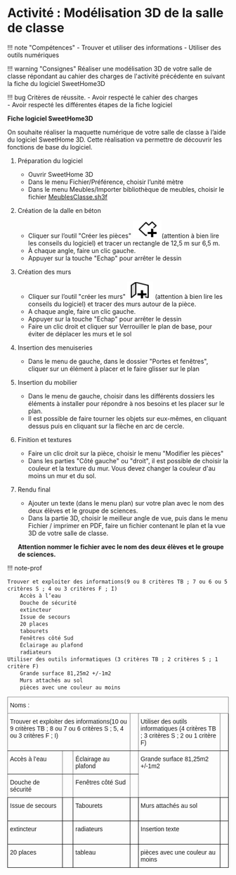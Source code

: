 # Activité : Modélisation 3D de la salle de classe

!!! note "Compétences"
    - Trouver et utiliser des informations
    - Utiliser des outils numériques

!!! warning "Consignes"
    Réaliser une modélisation 3D de votre salle de classe répondant au cahier des charges de l'activité précédente en suivant la fiche du logiciel SweetHome3D

!!! bug Critères de réussite. 
    - Avoir respecté le cahier des charges  
    - Avoir respecté les différentes étapes de la fiche logiciel
 
<div markdown class="printable">

**Fiche logiciel SweetHome3D**

On souhaite réaliser la maquette numérique de votre salle de classe à l’aide du logiciel SweetHome 3D. Cette réalisation va permettre de découvrir les fonctions de base du logiciel.

1. Préparation du logiciel 
      - Ouvrir SweetHome 3D  
      - Dans le menu Fichier/Préférence, choisir l’unité mètre  
      - Dans le menu Meubles/Importer bibliothèque de meubles, choisir le fichier [MeublesClasse.sh3f](Files/MeublesClasse.sh3f)
2. Création de la dalle en béton  
      - Cliquer sur l’outil "Créer les pièces" ![](Pictures/iconePieceSweetHome.png)(attention à bien lire les conseils du logiciel) et tracer un rectangle de 12,5 m sur 6,5 m.  
      - À chaque angle, faire un clic gauche. 
      - Appuyer sur la touche "Echap" pour arrêter le dessin  

3. Création des murs  
      - Cliquer sur l’outil "créer les murs" ![](Pictures/iconeMurSweethome.png) (attention à bien lire les conseils du logiciel) et tracer des murs autour de la pièce.  
      - A chaque angle, faire un clic gauche.   
      - Appuyer sur la touche "Echap" pour arrêter le dessin  
      - Faire un clic droit et cliquer sur Verrouiller le plan de base, pour éviter de déplacer les murs et le sol  
  
4. Insertion des menuiseries  
      - Dans le menu de gauche, dans le dossier "Portes et fenêtres", cliquer sur un élément à placer et le faire glisser sur le plan  
  
5. Insertion du mobilier  
      - Dans le menu de gauche, choisir dans les différents dossiers les éléments à installer pour répondre à nos besoins et les placer sur le plan.
      - Il est possible de faire tourner les objets sur eux-mêmes, en cliquant dessus puis en cliquant sur la flèche en arc de cercle.
  
6. Finition et textures
      - Faire un clic droit sur la pièce, choisir le menu "Modifier les pièces"
      - Dans les parties "Côté gauche" ou "droit", il est possible de choisir la couleur et la texture du mur. Vous devez changer la couleur d'au moins un mur et du sol.



7. Rendu final
      - Ajouter un texte (dans le menu plan) sur votre plan avec le nom des deux élèves et le groupe de sciences.
      - Dans la partie 3D, choisir le meilleur angle de vue, puis dans le menu Fichier / imprimer en PDF, faire un fichier contenant le plan et la vue 3D de votre salle de classe.

      **Attention nommer le fichier avec le nom des deux élèves et le groupe de sciences.**

</div>


<div style="break-inside: avoid;"></div>
!!! note-prof
    	 	 	 	
    Trouver et exploiter des informations(9 ou 8 critères TB ; 7 ou 6 ou 5  critères S ; 4 ou 3 critères F ; I)
        Accès à l’eau
        Douche de sécurité
        extincteur
        Issue de secours
        20 places
        tabourets
        Fenêtres côté Sud
        Éclairage au plafond
        radiateurs
    Utiliser des outils informatiques (3 critères TB ; 2 critères S ; 1 critère F)
        Grande surface 81,25m2 +/-1m2
        Murs attachés au sol
        pièces avec une couleur au moins
<style type="text/css">
.tg  {border-collapse:collapse;border-spacing:0;}
.tg td{border-color:black;border-style:solid;border-width:1px;font-family:Arial, sans-serif;font-size:14px;
  overflow:hidden;padding:10px 5px;word-break:normal;}
.tg th{border-color:black;border-style:solid;border-width:1px;font-family:Arial, sans-serif;font-size:14px;
  font-weight:normal;overflow:hidden;padding:10px 5px;word-break:normal;}
.tg .tg-0pky{border-color:inherit;text-align:left;vertical-align:top}
.tg .tg-0lax{text-align:left;vertical-align:top}
</style>
<table class="tg"><thead>
  <tr>
    <th class="tg-0pky" colspan="6"><span style="background-color:transparent"> 			</span>Noms : <span style="background-color:transparent"> 			</span> 		</th>
  </tr></thead>
<tbody>
  <tr>
    <td class="tg-0pky" colspan="3"><span style="background-color:transparent"> 			</span>Trouver et exploiter des informations(10 ou 9 critères TB ; 8 ou 7 ou 6  critères S ; 5, 4 ou 3 critères F ; I)</td>
    <td class="tg-0pky"><span style="background-color:transparent"> 			</span><br><span style="background-color:transparent">&nbsp;&nbsp;			</span> 		</td>
    <td class="tg-0pky"><span style="background-color:transparent"> 			</span>Utiliser des outils informatiques (4 critères TB ; 3 critères S ; 2 ou 1 critère F)		</td>
    <td class="tg-0lax"><span style="background-color:transparent"> 			</span><br><span style="background-color:transparent">&nbsp;&nbsp;			</span> 		</td>
  </tr>
  <tr>
    <td class="tg-0pky"><span style="background-color:transparent"> 			</span>Accès à l’eau 		</td>
    <td class="tg-0pky"><span style="background-color:transparent"> 			</span><br><span style="background-color:transparent">&nbsp;&nbsp;			</span> 		</td>
    <td class="tg-0pky"><span style="background-color:transparent"> 			</span>Éclairage au plafond 		</td>
    <td class="tg-0pky"><span style="background-color:transparent"> 			</span><br><span style="background-color:transparent">&nbsp;&nbsp;			</span> 		</td>
    <td class="tg-0pky" rowspan="2"><span style="background-color:transparent"> 			</span>Grande surface 81,25m2 +/-1m2 		</td>
    <td class="tg-0lax" rowspan="2"><span style="background-color:transparent"> 			</span><br><span style="background-color:transparent">&nbsp;&nbsp;			</span> 		<br></td>
  </tr>
  <tr>
    <td class="tg-0pky"><span style="background-color:transparent"> 			</span>Douche de sécurité 		</td>
    <td class="tg-0pky"><span style="background-color:transparent"> 			</span><br><span style="background-color:transparent">&nbsp;&nbsp;			</span> 		</td>
    <td class="tg-0pky"><span style="background-color:transparent"> 			</span>Fenêtres côté Sud 		</td>
    <td class="tg-0pky"><span style="background-color:transparent"> 			</span><br><span style="background-color:transparent">&nbsp;&nbsp;			</span> 		</td>
  </tr>
  <tr>
    <td class="tg-0lax"><span style="background-color:transparent"> 			</span>Issue de secours 		</td>
    <td class="tg-0lax"><span style="background-color:transparent"> 			</span><br><span style="background-color:transparent">&nbsp;&nbsp;			</span> 		</td>
    <td class="tg-0lax"><span style="background-color:transparent"> 			</span>Tabourets </td>
    <td class="tg-0lax"><span style="background-color:transparent"> 			</span><br><span style="background-color:transparent">&nbsp;&nbsp;			</span> 		</td>
    <td class="tg-0lax"><span style="background-color:transparent"> 			</span>Murs attachés au sol 		</td>
    <td class="tg-0lax"><span style="background-color:transparent"> 			</span><br><span style="background-color:transparent">&nbsp;&nbsp;			</span> 		<br></td>
  </tr>
  <tr>
    <td class="tg-0lax"><span style="background-color:transparent"> 			</span>extincteur </td>
    <td class="tg-0lax"><span style="background-color:transparent"> 			</span><br><span style="background-color:transparent">&nbsp;&nbsp;			</span> 		</td>
    <td class="tg-0lax"><span style="background-color:transparent"> 			</span>radiateurs </td>
    <td class="tg-0lax"><span style="background-color:transparent"> 			</span><br><span style="background-color:transparent">&nbsp;&nbsp;			</span> 		</td>
     <td class="tg-0lax"><span style="background-color:transparent"> 			</span>Insertion texte		</td>
    <td class="tg-0lax"><span style="background-color:transparent"> 			</span><br><span style="background-color:transparent">&nbsp;&nbsp;			</span> 		<br></td>
  </tr>
  <tr>
    <td class="tg-0lax"><span style="background-color:transparent"> 			</span>20 places 		</td>
    <td class="tg-0lax"><span style="background-color:transparent"> 			</span><br><span style="background-color:transparent">&nbsp;&nbsp;			</span> 		</td>
    <td class="tg-0lax"><span style="background-color:transparent"> 			</span>tableau 		</td>
    <td class="tg-0lax"><span style="background-color:transparent"> 			</span><br><span style="background-color:transparent">&nbsp;&nbsp;			</span> 		</td>
    <td class="tg-0lax"><span style="background-color:transparent"> 			</span>pièces avec une couleur au moins </td>
    <td class="tg-0lax"><span style="background-color:transparent"> 			</span><br><span style="background-color:transparent">&nbsp;&nbsp;			</span> 		</td>
  </tr>
</tbody></table>